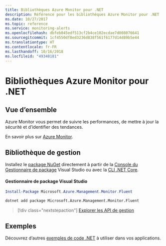 ```yaml
---
title: Bibliothèques Azure Monitor pour .NET
description: Référence pour les bibliothèques Azure Monitor pour .NET
ms.date: 10/27/2017
ms.topic: reference
ms.service: monitoring-alerts
ms.openlocfilehash: dbfeb845edf513cf2b4ce102ecdae7d008076641
ms.sourcegitcommit: 1cf4550df8ed3236d838f561f6177d14d89b5e44
ms.translationtype: HT
ms.contentlocale: fr-FR
ms.lasthandoff: 10/16/2018
ms.locfileid: "49348181"
---
```

# <a name="azure-monitor-libraries-for-net"></a>Bibliothèques Azure Monitor pour .NET

## <a name="overview"></a>Vue d’ensemble

Azure Monitor vous permet de suivre les performances, de mettre à jour la sécurité et d’identifier des tendances.

En savoir plus sur [Azure Monitor](/azure/monitoring-and-diagnostics/).   

## <a name="management-library"></a>Bibliothèque de gestion

Installez le [package NuGet](https://www.nuget.org/packages/Microsoft.Azure.Management.Monitor.Fluent) directement à partir de la [Console du Gestionnaire de package][PackageManager] Visual Studio ou avec la [CLI .NET Core][DotNetCLI].

#### <a name="visual-studio-package-manager"></a>Gestionnaire de package Visual Studio

```powershell
Install-Package Microsoft.Azure.Management.Monitor.Fluent
```

```bash
dotnet add package Microsoft.Azure.Management.Monitor.Fluent
```

> [!div class="nextstepaction"]
> [Explorer les API de gestion](/dotnet/api/overview/azure/monitor/management)

## <a name="samples"></a>Exemples

Découvrez d’autres [exemples de code .NET](https://azure.microsoft.com/resources/samples/?platform=dotnet) à utiliser dans vos applications.

[PackageManager]: https://docs.microsoft.com/nuget/tools/package-manager-console
[DotNetCLI]: https://docs.microsoft.com/dotnet/core/tools/dotnet-add-package